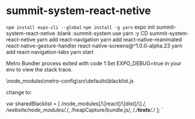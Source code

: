 # summit-system-react-netive



`npm install expo-cli --global`
`npm install -g yarn`
expo init summit-system-react-netive
:blank
:summit-system
use yarn :y
CD summit-system-react-netive
yarn add react-navigation
yarn add react-native-reanimated react-native-gesture-handler react-native-screens@^1.0.0-alpha.23 
yarn add react-navigation-tabs
yarn start

Metro Bundler process exited with code 1 Set EXPO_DEBUG=true in your env to view the stack trace.

\node_modules\metro-config\src\defaults\blacklist.js

change to:

var sharedBlacklist = [
  /node_modules[\/\\]react[\/\\]dist[\/\\].*/,
  /website\/node_modules\/.*/,
  /heapCapture\/bundle\.js/,
  /.*\/__tests__\/.*/
];
`
